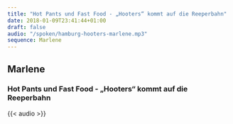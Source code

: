 ```yaml
---
title: "Hot Pants und Fast Food - „Hooters“ kommt auf die Reeperbahn"
date: 2018-01-09T23:41:44+01:00
draft: false
audio: "/spoken/hamburg-hooters-marlene.mp3"
sequence: Marlene
---
```


## Marlene
### Hot Pants und Fast Food - „Hooters“ kommt auf die Reeperbahn



{{< audio >}}




